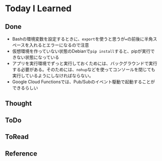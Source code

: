 # Today I Learned

## Done
- Bashの環境変数を設定するときに、`export`を使うと思うが`=`の前後に半角スペースを入れるとエラーになるので注意
- 仮想環境を作っていない状態のDebianで`pip install`すると、pipが実行できない状態になっている
- アプリを実行環境でずっと実行しておくためには、バックグラウンドで実行する必要がある。そのためには、`nohup`などを使ってコンソールを閉じても実行しているようにしなければならない。
- Google Cloud Functionsでは、Pub/Subのイベント駆動で起動することができるらしい

## Thought

## ToDo

## ToRead

## Reference
